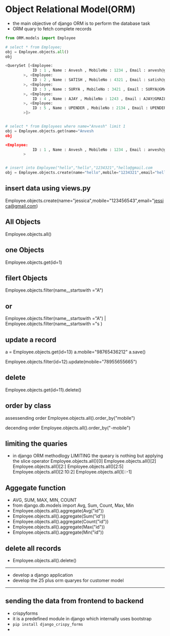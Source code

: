 # Object Relational Model(ORM)
- the main objective of django ORM is to perform the database task 
- ORM quary to fetch complete records
```python
from ORM.models import Employee

# select * from Employee;
obj = Employee.objects.all()
obj

<QuerySet [<Employee: 
            ID : 1 , Name : Anvesh , MobileNo : 1234 , Email : anvesh@gmail.com
        >, <Employee: 
            ID : 2 , Name : SATISH , MobileNo : 4321 , Email : satish@gmail.com
        >, <Employee: 
            ID : 3 , Name : SURYA , MobileNo : 3421 , Email : SURYA@GMAIL.COM
        >, <Employee:
            ID : 4 , Name : AJAY , MobileNo : 1243 , Email : AJAY@GMAIL.COM
        >, <Employee:
            ID : 5 , Name : UPENDER , MobileNo : 2134 , Email : UPENDER@GMAIL.COM
        >]>


# select * from Employees where name="Anvesh" limit 1
obj = Employee.objects.get(name="Anvesh
obj

<Employee:
            ID : 1 , Name : Anvesh , MobileNo : 1234 , Email : anvesh@gmail.com
        >


# insert into Employee("hello","hello","1234321","hello@gmail.com
obj = Employee.objects.create(name="hello",mobile="1234321",email="hello@gmail.com


```

<!-- - take a list with random numbers
- [1,3,4,45,55,6,7,7,2,8,45,55]
- print the repeated numbers -->
## insert data using  views.py
Employee.objects.create(name="jessica",mobile="123456543",email="jessica@gmail.com)




## All Objects
Employee.objects.all()

## one Objects
Employee.objects.get(id=1)


## filert Objects
Employee.objects.filter(name__startswith ="A")

## or
Employee.objects.filter(name__startswith ="A") | Employee.objects.filter(name__startswith ="s )


## update a record
a = Employee.objects.get(id=13)
a.mobile="98765436212"
a.save()

Employee.objects.filter(id=12).update(mobile="78955655665")

## delete
Employee.objects.get(id=11).delete()



## order by class
assessending order
Employee.objects.all().order_by("mobile")

decending order
Employee.objects.all().order_by("-mobile")

## limiting the quaries 
- in django ORM methodlogy LIMITING the queary is nothing but applying the slice operator 
Employee.objects.all()[0]
Employee.objects.all()[2]
Employee.objects.all()[2:]
Employee.objects.all()[2:5]
Employee.objects.all()[2:10:2]
Employee.objects.all()[::-1]


## Aggegate function 
- AVG, SUM, MAX, MIN, COUNT
- from django.db.models import Avg, Sum, Count, Max, Min
- Employee.objects.all().aggregate(Avg("id"))
- Employee.objects.all().aggregate(Sum("id"))
- Employee.objects.all().aggregate(Count("id"))
- Employee.objects.all().aggregate(Max("id"))
- Employee.objects.all().aggregate(Min("id"))

## delete all records
- Employee.objects.all().delete()

---
- develop a django application 
- develop the 25 plus orm quaryes for customer model
---
## sending the data from frontend to backend
- crispyforms
- it is a predefined module in django which internally uses bootstrap 
- `pip install django_crispy_forms`
- 